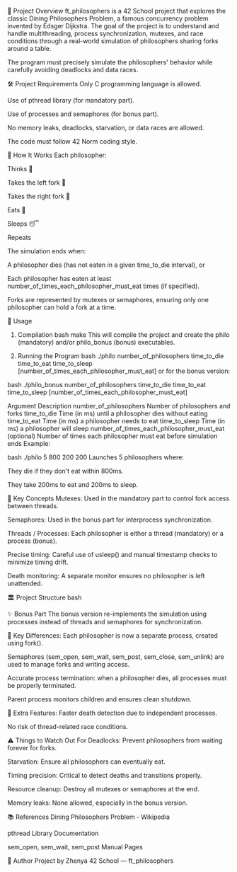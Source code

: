 📖 Project Overview
ft_philosophers is a 42 School project that explores the classic Dining Philosophers Problem, a famous concurrency problem invented by Edsger Dijkstra.
The goal of the project is to understand and handle multithreading, process synchronization, mutexes, and race conditions through a real-world simulation of philosophers sharing forks around a table.

The program must precisely simulate the philosophers' behavior while carefully avoiding deadlocks and data races.

🛠 Project Requirements
Only C programming language is allowed.

Use of pthread library (for mandatory part).

Use of processes and semaphores (for bonus part).

No memory leaks, deadlocks, starvation, or data races are allowed.

The code must follow 42 Norm coding style.

🎯 How It Works
Each philosopher:

Thinks 🧠

Takes the left fork 🍴

Takes the right fork 🍴

Eats 🍝

Sleeps 😴

Repeats

The simulation ends when:

A philosopher dies (has not eaten in a given time_to_die interval), or

Each philosopher has eaten at least number_of_times_each_philosopher_must_eat times (if specified).

Forks are represented by mutexes or semaphores, ensuring only one philosopher can hold a fork at a time.

🧩 Usage
1. Compilation
bash
make
This will compile the project and create the philo (mandatory) and/or philo_bonus (bonus) executables.

2. Running the Program
bash
./philo number_of_philosophers time_to_die time_to_eat time_to_sleep [number_of_times_each_philosopher_must_eat]
or for the bonus version:

bash
./philo_bonus number_of_philosophers time_to_die time_to_eat time_to_sleep [number_of_times_each_philosopher_must_eat]

Argument	Description
number_of_philosophers	Number of philosophers and forks
time_to_die	Time (in ms) until a philosopher dies without eating
time_to_eat	Time (in ms) a philosopher needs to eat
time_to_sleep	Time (in ms) a philosopher will sleep
number_of_times_each_philosopher_must_eat	(optional) Number of times each philosopher must eat before simulation ends
Example:

bash
./philo 5 800 200 200
Launches 5 philosophers where:

They die if they don't eat within 800ms.

They take 200ms to eat and 200ms to sleep.

🧠 Key Concepts
Mutexes: Used in the mandatory part to control fork access between threads.

Semaphores: Used in the bonus part for interprocess synchronization.

Threads / Processes: Each philosopher is either a thread (mandatory) or a process (bonus).

Precise timing: Careful use of usleep() and manual timestamp checks to minimize timing drift.

Death monitoring: A separate monitor ensures no philosopher is left unattended.

🏛 Project Structure
bash

✨ Bonus Part
The bonus version re-implements the simulation using processes instead of threads and semaphores for synchronization.

🚀 Key Differences:
Each philosopher is now a separate process, created using fork().

Semaphores (sem_open, sem_wait, sem_post, sem_close, sem_unlink) are used to manage forks and writing access.

Accurate process termination: when a philosopher dies, all processes must be properly terminated.

Parent process monitors children and ensures clean shutdown.

🌟 Extra Features:
Faster death detection due to independent processes.

No risk of thread-related race conditions.

⚠️ Things to Watch Out For
Deadlocks: Prevent philosophers from waiting forever for forks.

Starvation: Ensure all philosophers can eventually eat.

Timing precision: Critical to detect deaths and transitions properly.

Resource cleanup: Destroy all mutexes or semaphores at the end.

Memory leaks: None allowed, especially in the bonus version.

📚 References
Dining Philosophers Problem - Wikipedia

pthread Library Documentation

sem_open, sem_wait, sem_post Manual Pages

🧙 Author
Project by  Zhenya
42 School — ft_philosophers

